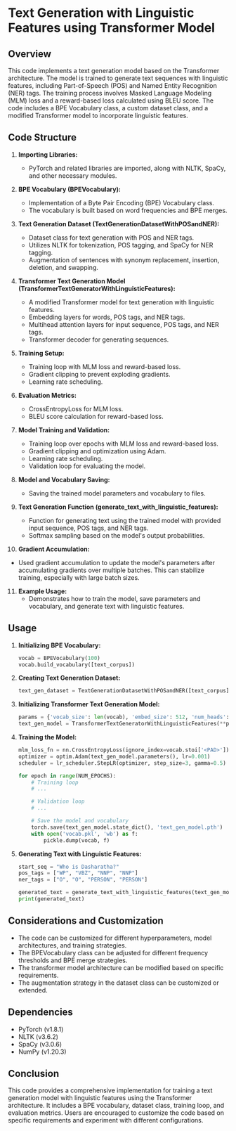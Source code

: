 # Text Generation with Linguistic Features using Transformer Model

## Overview

This code implements a text generation model based on the Transformer architecture. The model is trained to generate text sequences with linguistic features, including Part-of-Speech (POS) and Named Entity Recognition (NER) tags. The training process involves Masked Language Modeling (MLM) loss and a reward-based loss calculated using BLEU score. The code includes a BPE Vocabulary class, a custom dataset class, and a modified Transformer model to incorporate linguistic features.

## Code Structure

1. **Importing Libraries:**
   - PyTorch and related libraries are imported, along with NLTK, SpaCy, and other necessary modules.

2. **BPE Vocabulary (BPEVocabulary):**
   - Implementation of a Byte Pair Encoding (BPE) Vocabulary class.
   - The vocabulary is built based on word frequencies and BPE merges.

3. **Text Generation Dataset (TextGenerationDatasetWithPOSandNER):**
   - Dataset class for text generation with POS and NER tags.
   - Utilizes NLTK for tokenization, POS tagging, and SpaCy for NER tagging.
   - Augmentation of sentences with synonym replacement, insertion, deletion, and swapping.

4. **Transformer Text Generation Model (TransformerTextGeneratorWithLinguisticFeatures):**
   - A modified Transformer model for text generation with linguistic features.
   - Embedding layers for words, POS tags, and NER tags.
   - Multihead attention layers for input sequence, POS tags, and NER tags.
   - Transformer decoder for generating sequences.

5. **Training Setup:**
   - Training loop with MLM loss and reward-based loss.
   - Gradient clipping to prevent exploding gradients.
   - Learning rate scheduling.

6. **Evaluation Metrics:**
   - CrossEntropyLoss for MLM loss.
   - BLEU score calculation for reward-based loss.

7. **Model Training and Validation:**
   - Training loop over epochs with MLM loss and reward-based loss.
   - Gradient clipping and optimization using Adam.
   - Learning rate scheduling.
   - Validation loop for evaluating the model.

8. **Model and Vocabulary Saving:**
   - Saving the trained model parameters and vocabulary to files.

9. **Text Generation Function (generate_text_with_linguistic_features):**
   - Function for generating text using the trained model with provided input sequence, POS tags, and NER tags.
   - Softmax sampling based on the model's output probabilities.

10. **Gradient Accumulation:**
   - Used gradient accumulation to update the model's parameters after accumulating gradients over multiple batches. This can stabilize training, especially with large batch sizes.

11. **Example Usage:**
    - Demonstrates how to train the model, save parameters and vocabulary, and generate text with linguistic features.

## Usage

1. **Initializing BPE Vocabulary:**
   ```python
   vocab = BPEVocabulary(100)
   vocab.build_vocabulary([text_corpus])
   ```

2. **Creating Text Generation Dataset:**
   ```python
   text_gen_dataset = TextGenerationDatasetWithPOSandNER([text_corpus], vocab, SEQ_LENGTH)
   ```

3. **Initializing Transformer Text Generation Model:**
   ```python
   params = {'vocab_size': len(vocab), 'embed_size': 512, 'num_heads': 8, 'num_layers': 3, 'dropout': 0.1, 'max_seq_length': 5000}
   text_gen_model = TransformerTextGeneratorWithLinguisticFeatures(**params)
   ```

4. **Training the Model:**
   ```python
   mlm_loss_fn = nn.CrossEntropyLoss(ignore_index=vocab.stoi['<PAD>'])
   optimizer = optim.Adam(text_gen_model.parameters(), lr=0.001)
   scheduler = lr_scheduler.StepLR(optimizer, step_size=3, gamma=0.5)

   for epoch in range(NUM_EPOCHS):
       # Training loop
       # ...

       # Validation loop
       # ...

       # Save the model and vocabulary
       torch.save(text_gen_model.state_dict(), 'text_gen_model.pth')
       with open('vocab.pkl', 'wb') as f:
           pickle.dump(vocab, f)
   ```

5. **Generating Text with Linguistic Features:**
   ```python
   start_seq = "Who is Dasharatha?"
   pos_tags = ["WP", "VBZ", "NNP", "NNP"]
   ner_tags = ["O", "O", "PERSON", "PERSON"]

   generated_text = generate_text_with_linguistic_features(text_gen_model, start_seq, vocab, p=0.95, pos_tags=pos_tags, ner_tags=ner_tags)
   print(generated_text)
   ```

## Considerations and Customization

- The code can be customized for different hyperparameters, model architectures, and training strategies.
- The BPEVocabulary class can be adjusted for different frequency thresholds and BPE merge strategies.
- The transformer model architecture can be modified based on specific requirements.
- The augmentation strategy in the dataset class can be customized or extended.

## Dependencies

- PyTorch (v1.8.1)
- NLTK (v3.6.2)
- SpaCy (v3.0.6)
- NumPy (v1.20.3)

## Conclusion

This code provides a comprehensive implementation for training a text generation model with linguistic features using the Transformer architecture. It includes a BPE vocabulary, dataset class, training loop, and evaluation metrics. Users are encouraged to customize the code based on specific requirements and experiment with different configurations.
